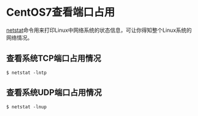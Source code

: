 # CentOS7查看端口占用

[netstat](https://man.linuxde.net/netstat)命令用来打印Linux中网络系统的状态信息，可让你得知整个Linux系统的网络情况。

## 查看系统TCP端口占用情况

```shell
$ netstat -lntp
```

## 查看系统UDP端口占用情况

```shell
$ netstat -lnup
```